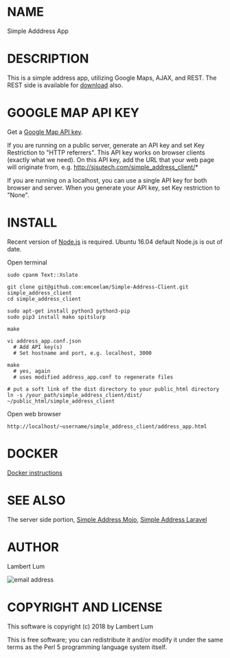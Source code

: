 # NAME

Simple Adddress App

# DESCRIPTION

This is a simple address app, utilizing Google Maps, AJAX, and REST. The REST side is available for [download](https://github.com/emceelam/Simple-Address-Mojo) also.

# GOOGLE MAP API KEY

Get a [Google Map API key](https://developers.google.com/maps/documentation/javascript/get-api-key).

If you are running on a public server, generate an API key and set Key Restriction to "HTTP referrers". This API key works on browser clients (exactly what we need). On this API key, add the URL that your web page will originate from, e.g.
http://sjsutech.com/simple_address_client/*


If you are running on a localhost, you can use a single API key for both browser and server. When you generate your API key, set Key restriction to "None".

# INSTALL

Recent version of [Node.js](https://nodejs.org/en/download/package-manager/) is required. Ubuntu 16.04 default Node.js is out of date.

Open terminal

    sudo cpanm Text::Xslate

    git clone git@github.com:emceelam/Simple-Address-Client.git simple_address_client
    cd simple_address_client

    sudo apt-get install python3 python3-pip
    sudo pip3 install mako spitslurp

    make

    vi address_app.conf.json
      # Add API key(s)
      # Set hostname and port, e.g. localhost, 3000

    make
      # yes, again
      # uses modified address_app.conf to regenerate files

    # put a soft link of the dist directory to your public_html directory
    ln -s /your_path/simple_address_client/dist/ ~/public_html/simple_address_client


Open web browser

    http://localhost/~username/simple_address_client/address_app.html

# DOCKER

[Docker instructions](docker.md)

# SEE ALSO

The server side portion, [Simple Address Mojo](https://github.com/emceelam/Simple-Address-Mojo), [Simple Address Laravel](https://github.com/emceelam/Simple-Address-Laravel)

# AUTHOR

Lambert Lum

![email address](http://sjsutech.com/small_email.png)

# COPYRIGHT AND LICENSE

This software is copyright (c) 2018 by Lambert Lum

This is free software; you can redistribute it and/or modify it under the same terms as the Perl 5 programming language system itself.
